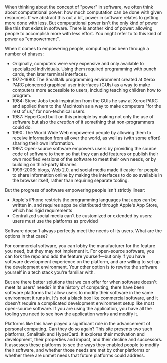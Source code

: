 When thinking about the concept of "power" in software, we often think about computational power: how much computation can be done with given resources. If we abstract this out a bit, power in software relates to getting more done with less. But computational power isn't the only kind of power like this that exists in software. There is another kind of power: allowing people to accomplish more with less effort. You might refer to to this kind of power as "empowerment".

When it comes to empowering people, computing has been through a number of phases:

- Originally, computers were very expensive and only available to specialized individuals. Using them required programming with punch cards, then later terminal interfaces.
- 1972-1980: The Smalltalk programming environment created at Xerox PARC pioneered graphical user interfaces (GUIs) as a way to make computers more accessible to users, including teaching children how to program.
- 1984: Steve Jobs took inspiration from the GUIs he saw at Xerox PARC and applied them to the Macintosh as a way to make computers "for the rest of us," for non-technical users.
- 1987: HyperCard built on this principle by making not only the use of software but also the *creation* of it something that non-programmers could do.
- 1990: The World Wide Web empowered people by allowing them to receive information from all over the world, as well as (with some effort) sharing their own information.
- 1997: Open-source software empowers users by providing the source code of software to them so that they can add features or publish their own modified versions of the software to meet their own needs, or by building on third-party libraries
- 1999-2006: blogs, Web 2.0, and social media made it easier for people to share information online by making the interfaces to do so available in the browser itself, rather than requiring separate tooling.

But the progress of software empowering people isn't strictly linear:

- Apple's iPhone restricts the programming languages that apps can be written in, and requires apps be distributed through Apple's App Store, which has rigid requirements
- Centralized social media can't be customized or extended by users: users must use the platforms as provided

Software doesn't always perfectly meet the needs of its users. What are the options in that case?

For commercial software, you can lobby the manufacturer for the feature you need, but they may not implement it. For open-source software, you can fork the repo and add the feature yourself—but only if you have software development experience on the platform, and are willing to set up the development environment. Your other option is to rewrite the software yourself in a tech stack you're familiar with.

But are there better solutions that we can offer for when software doesn't meet its users' needs? In the history of computing, there have been software platforms that allow users to modify their software in the same environment it runs in. It's not a black box like commercial software, and it doesn't require a complicated development environment setup like most open-source software. If you are using the application, you have all the tooling you need to see how the application works and modify it.

Platforms like this have played a significant role in the advancement of personal computing. Can they do so again? This site presents two such platforms, Smalltalk and HyperCard. It explores their motivation and development, their properties and impact, and their decline and successors. It assesses these platforms to see the ways they enabled people to modify their software, and whether those needs are met by other platforms or whether there are unmet needs that future platforms could address.
